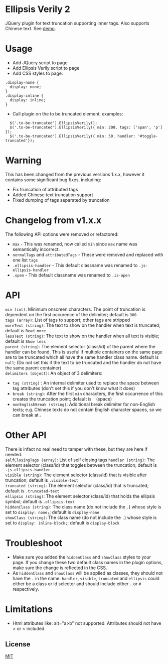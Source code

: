 Ellipsis Verily 2
================

JQuery plugin for text truncation supporting inner tags. Also supports Chinese text. See [demo](http://lbruney.github.io/ellipsis-verily/demo/index.html).


Usage
================
* Add JQuery script to page
* Add Ellipsis Verily script to page
* Add CSS styles to page:
```
.display-none {
  display: none;
}
.display-inline {
  display: inline;
}
```
* Call plugin on the to be truncated element, examples:
```
  $('.to-be-truncated').EllipsisVerily();
  $('.to-be-truncated').EllipsisVerily({ min: 200, tags: ['span', 'p'] });
  $('.to-be-truncated').EllipsisVerily({ min: 50, handler: '#toggle-truncated'});
```

Warning
================
This has been changed from the previous versions 1.x.x, however it contains some significant bug fixes, including:  
- Fix truncation of attributed tags  
- Added Chinese text truncation support  
- Fixed dumping of tags separated by truncation  

Changelog from v1.x.x
================
The following API options were removed or refactored:  
- `max` - This was renamed, now called `min` since `max` name was semantically incorrect. 
- `normalTags` and `attributedTags` - These were removed and replaced with one list `tags`   
- `.ellipsis-handler` - This default classname was renamed to `.js-ellipsis-handler` 
- `.open` - This default classname was renamed to `.is-open`  


API
================
`min (int)`:              Minimum onscreen characters. The point of truncation is dependent on the first occurence of the delimiter; default is `300`   
`tags (array)`:           List of tags to support; other tags are stripped   
`moreText (string)`:      The text to show on the handler when text is truncated; default is `Read more`   
`lessText (string)`:      The text to show on the handler when all text is visible; default is `Show less`  
`parent (string)`:        The element selector (class/id) of the parent where the handler can be found. This is useful if multiple containers on the same page are to be truncated which all have the same handler class name. default is `null`; (Do not set this if the text to be truncated and the handler do not have the same parent container)  
`delimiters (object)`:    An object of 3 delimiters:  
- `tag (string)` :        An internal delimiter used to replace the space between tag attributes (don't set this if you don't know what it does)
- `break (string)`:       After the first `min` characters, the first occurrence of this creates the truncation point; default is ` ` (space)
- `nonEnglishBreak (string)`: Additional break delimiter for non-English texts; e.g. Chinese texts do not contain English character spaces, so we can break at `。`  
   

Other API 
================
There is infact no real need to tamper with these, but they are here if needed.  
`selfClosingTags (array)`:           List of self closing tags
`handler (string)`:       The element selector (class/id) that toggles between the truncation; default is `.js-ellipsis-handler`   
`visible (string)`:       The element selector (class/id) that is visible after truncation; default is `.visible-text`  
`truncated (string)`:     The element selector (class/id) that is truncated; default is `.truncated-text`      
`ellipsis (string)`:      The element selector (class/id) that holds the ellipsis symbol; default is `.ellipsis-text`    
`hiddenClass (string)`:   The class name (do not include the `.`) whose style is set to `display: none;`; default is `display-none`      
`showClass (string)`:     The class name (do not include the `.`) whose style is set to `display: inline-block;`; default is `display-block`   

Troubleshoot
================
* Make sure you added the `hiddenClass` and `showClass` styles to your page. If you change these two default class names in the plugin options, make sure the change is reflected in the CSS.
* As `hiddenClass` and `showClass` will be applied as classes, they should not have the `.` in the name. `handler`, `visible`, `truncated` and `ellipsis` could either be a class or id selector and should include either `.` or `#` respectively.

Limitations
================
* Html attributes like: alt="a>b" not supported. Attributes should not have > or < included.

## License

[MIT](LICENSE)

